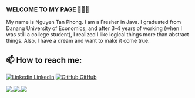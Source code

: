 ### WELCOME TO MY PAGE 👋👋👋
My name is Nguyen Tan Phong. I am a Fresher in Java. I graduated from Danang University of Economics, and after 3–4 years of working (when I was still a college student), I realized I like logical things more than abstract things. Also, I have a dream and want to make it come true.<br>
## 📫 How to reach me: 

[![Linkedin](https://i.stack.imgur.com/gVE0j.png) LinkedIn](https://www.linkedin.com/in/t%E1%BA%A5n-phong-nguy%E1%BB%85n-348081300/) [![GitHub](https://i.stack.imgur.com/tskMh.png) GitHub](https://github.com/Phongkute1412)

<a href="https://github.com/Phongkute1412/Learn-Java">
  <!-- Change the `github-readme-stats.anuraghazra1.vercel.app` to `github-readme-stats.vercel.app`  -->
  <img align="center" src="https://github-readme-stats.vercel.app/api/pin/?username=Phongkute1412&repo=Learn-Java&theme=radical" />
</a>

<a href="https://github.com/Phongkute1412/Guess-Vietnam-province-by-the-license-plate">
  <!-- Change the `github-readme-stats.anuraghazra1.vercel.app` to `github-readme-stats.vercel.app`  -->
  <img align="center" src="https://github-readme-stats.vercel.app/api/pin/?username=Phongkute1412&repo=Guess-Vietnam-province-by-the-license-plate&theme=radical" />
</a>

<a href="https://github.com/Phongkute1412/GAS-for-GoogleSheets">
  <!-- Change the `github-readme-stats.anuraghazra1.vercel.app` to `github-readme-stats.vercel.app`  -->
  <img align="center" src="https://github-readme-stats.vercel.app/api/pin/?username=Phongkute1412&repo=GAS-for-GoogleSheets&theme=radical" />
</a>
